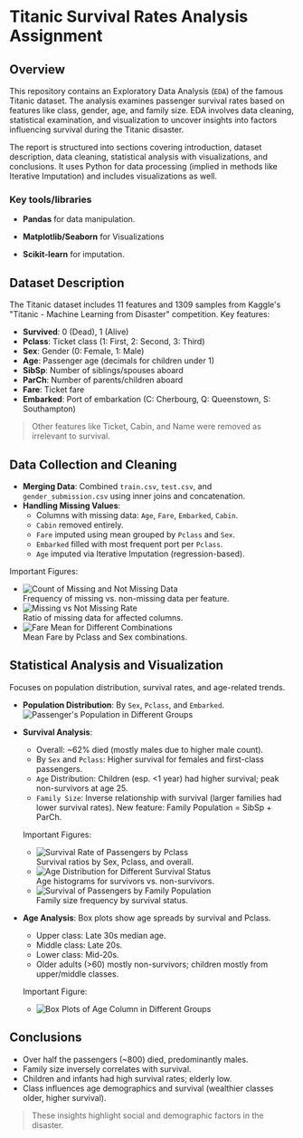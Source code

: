 # Titanic Survival Rates Analysis Assignment

## Overview

This repository contains an Exploratory Data Analysis (`EDA`) of the famous Titanic dataset. The analysis examines passenger survival rates based on features like class, gender, age, and family size. EDA involves data cleaning, statistical examination, and visualization to uncover insights into factors influencing survival during the Titanic disaster.

The report is structured into sections covering introduction, dataset description, data cleaning, statistical analysis with visualizations, and conclusions. It uses Python for data processing (implied in methods like Iterative Imputation) and includes visualizations as well.

### Key tools/libraries

- **Pandas** for data manipulation.

- **Matplotlib/Seaborn** for Visualizations

- **Scikit-learn** for imputation.

## Dataset Description

The Titanic dataset includes 11 features and 1309 samples from Kaggle's "Titanic - Machine Learning from Disaster" competition. Key features:

- **Survived**: 0 (Dead), 1 (Alive)
- **Pclass**: Ticket class (1: First, 2: Second, 3: Third)
- **Sex**: Gender (0: Female, 1: Male)
- **Age**: Passenger age (decimals for children under 1)
- **SibSp**: Number of siblings/spouses aboard
- **ParCh**: Number of parents/children aboard
- **Fare**: Ticket fare
- **Embarked**: Port of embarkation (C: Cherbourg, Q: Queenstown, S: Southampton)

> Other features like Ticket, Cabin, and Name were removed as irrelevant to survival.

## Data Collection and Cleaning

- **Merging Data**: Combined `train.csv`, `test.csv`, and `gender_submission.csv` using inner joins and concatenation.
- **Handling Missing Values**:
  - Columns with missing data: `Age`, `Fare`, `Embarked`, `Cabin`.
  - `Cabin` removed entirely.
  - `Fare` imputed using mean grouped by `Pclass` and `Sex`.
  - `Embarked` filled with most frequent port per `Pclass`.
  - `Age` imputed via Iterative Imputation (regression-based).

Important Figures:
- ![Count of Missing and Not Missing Data](https://github.com/AmirAAZ818/ML-2024/blob/main/Analyzing%20Titanic%20Survival%20Rates%20-%20Practical/Assets/Count-of-missing-and-not-missing%20data-for-each-column.png)  
  Frequency of missing vs. non-missing data per feature.
- ![Missing vs Not Missing Rate]([./figs/Missing%20vs%20Not%20Missing%20Rate.png](https://github.com/AmirAAZ818/ML-2024/blob/main/Analyzing%20Titanic%20Survival%20Rates%20-%20Practical/Assets/Missing%20vs%20Not%20Missing%20Rate.png))  
  Ratio of missing data for affected columns.
- ![Fare Mean for Different Combinations](./figs/Fare%20Mean%20for%20Different%20Combination.png)  
  Mean Fare by Pclass and Sex combinations.

## Statistical Analysis and Visualization

Focuses on population distribution, survival rates, and age-related trends.

- **Population Distribution**: By `Sex`, `Pclass`, and `Embarked`.  
  ![Passenger's Population in Different Groups](./figs/Passenger's%20Population%20In%20Different%20Groups.png)

- **Survival Analysis**:
  - Overall: ~62% died (mostly males due to higher male count).
  - By `Sex` and `Pclass`: Higher survival for females and first-class passengers.
  - `Age` Distribution: Children (esp. <1 year) had higher survival; peak non-survivors at age 25.
  - `Family Size`: Inverse relationship with survival (larger families had lower survival rates). New feature: Family Population = SibSp + ParCh.

  Important Figures:
  - ![Survival Rate of Passengers by Pclass](./figs/Survival%20Rate%20of%20the%20Passengers%20by%20Pclass.png)  
    Survival ratios by Sex, Pclass, and overall.
  - ![Age Distribution for Different Survival Status](./figs/Age%20Distribution%20for%20Different%20Survival%20Status.png)  
    Age histograms for survivors vs. non-survivors.
  - ![Survival of Passengers by Family Population](./figs/Survival%20of%20Passengers%20by%20Family%20Population.png)  
    Family size frequency by survival status.

- **Age Analysis**: Box plots show age spreads by survival and Pclass.  
  - Upper class: Late 30s median age.
  - Middle class: Late 20s.
  - Lower class: Mid-20s.
  - Older adults (>60) mostly non-survivors; children mostly from upper/middle classes.

  Important Figure:
  - ![Box Plots of Age Column in Different Groups](./figs/Box%20plots%20of%20Age%20Column%20in%20Different%20Groups.png)

## Conclusions

- Over half the passengers (~800) died, predominantly males.
- Family size inversely correlates with survival.
- Children and infants had high survival rates; elderly low.
- Class influences age demographics and survival (wealthier classes older, higher survival).

> These insights highlight social and demographic factors in the disaster.
